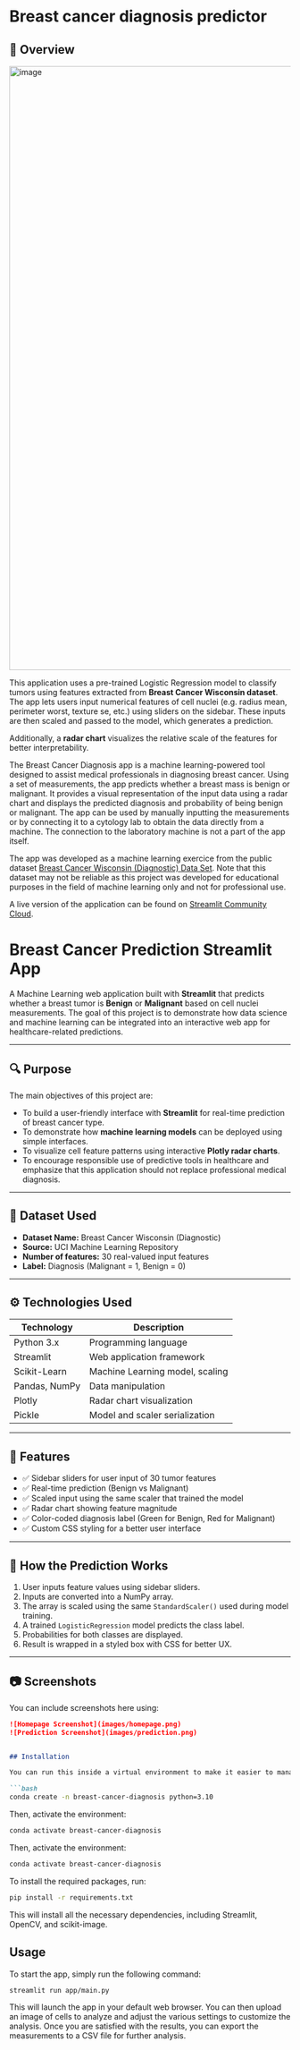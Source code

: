 # Breast cancer diagnosis predictor

## 🧠 Overview

<img width="1920" height="1080" alt="image" src="https://github.com/user-attachments/assets/f31bfe15-0531-4d71-a374-a5952470e3e1" />


This application uses a pre-trained Logistic Regression model to classify tumors using features extracted from **Breast Cancer Wisconsin dataset**. The app lets users input numerical features of cell nuclei (e.g. radius mean, perimeter worst, texture se, etc.) using sliders on the sidebar. These inputs are then scaled and passed to the model, which generates a prediction.

Additionally, a **radar chart** visualizes the relative scale of the features for better interpretability.

The Breast Cancer Diagnosis app is a machine learning-powered tool designed to assist medical professionals in diagnosing breast cancer. Using a set of measurements, the app predicts whether a breast mass is benign or malignant. It provides a visual representation of the input data using a radar chart and displays the predicted diagnosis and probability of being benign or malignant. The app can be used by manually inputting the measurements or by connecting it to a cytology lab to obtain the data directly from a machine. The connection to the laboratory machine is not a part of the app itself.

The app was developed as a machine learning exercice from the public dataset [Breast Cancer Wisconsin (Diagnostic) Data Set](https://www.kaggle.com/datasets/uciml/breast-cancer-wisconsin-data). Note that this dataset may not be reliable as this project was developed for educational purposes in the field of machine learning only and not for professional use.

A live version of the application can be found on [Streamlit Community Cloud](https://alejandro-ao-streamlit-cancer-predict-appmain-uitjy1.streamlit.app/). 

# Breast Cancer Prediction Streamlit App

A Machine Learning web application built with **Streamlit** that predicts whether a breast tumor is **Benign** or **Malignant** based on cell nuclei measurements. The goal of this project is to demonstrate how data science and machine learning can be integrated into an interactive web app for healthcare-related predictions.

---

## 🔍 Purpose

The main objectives of this project are:

- To build a user-friendly interface with **Streamlit** for real-time prediction of breast cancer type.
- To demonstrate how **machine learning models** can be deployed using simple interfaces.
- To visualize cell feature patterns using interactive **Plotly radar charts**.
- To encourage responsible use of predictive tools in healthcare and emphasize that this application should not replace professional medical diagnosis.

---

## 🧾 Dataset Used

- **Dataset Name:** Breast Cancer Wisconsin (Diagnostic)
- **Source:** UCI Machine Learning Repository
- **Number of features:** 30 real-valued input features
- **Label:** Diagnosis (Malignant = 1, Benign = 0)

---

## ⚙️ Technologies Used

| Technology            | Description                                         |
|-----------------------|-----------------------------------------------------|
| Python 3.x            | Programming language                                |
| Streamlit             | Web application framework                           |
| Scikit-Learn          | Machine Learning model, scaling                     |
| Pandas, NumPy         | Data manipulation                                   |
| Plotly                | Radar chart visualization                           |
| Pickle                | Model and scaler serialization                      |

---

## 🧾 Features

- ✅ Sidebar sliders for user input of 30 tumor features
- ✅ Real-time prediction (Benign vs Malignant)
- ✅ Scaled input using the same scaler that trained the model
- ✅ Radar chart showing feature magnitude
- ✅ Color-coded diagnosis label (Green for Benign, Red for Malignant)
- ✅ Custom CSS styling for a better user interface

---

## 🧠 How the Prediction Works

1. User inputs feature values using sidebar sliders.
2. Inputs are converted into a NumPy array.
3. The array is scaled using the same `StandardScaler()` used during model training.
4. A trained `LogisticRegression` model predicts the class label.
5. Probabilities for both classes are displayed.
6. Result is wrapped in a styled box with CSS for better UX.

---

## 📷 Screenshots

You can include screenshots here using:

```markdown
![Homepage Screenshot](images/homepage.png)
![Prediction Screenshot](images/prediction.png)


## Installation

You can run this inside a virtual environment to make it easier to manage dependencies. I recommend using `conda` to create a new environment and install the required packages. You can create a new environment called `breast-cancer-diagnosis` by running:

```bash
conda create -n breast-cancer-diagnosis python=3.10 
```

Then, activate the environment:

```bash
conda activate breast-cancer-diagnosis
```

Then, activate the environment:

```bash
conda activate breast-cancer-diagnosis
```

To install the required packages, run:

```bash
pip install -r requirements.txt
```

This will install all the necessary dependencies, including Streamlit, OpenCV, and scikit-image.

## Usage
To start the app, simply run the following command:

```bash
streamlit run app/main.py
```

This will launch the app in your default web browser. You can then upload an image of cells to analyze and adjust the various settings to customize the analysis. Once you are satisfied with the results, you can export the measurements to a CSV file for further analysis.
